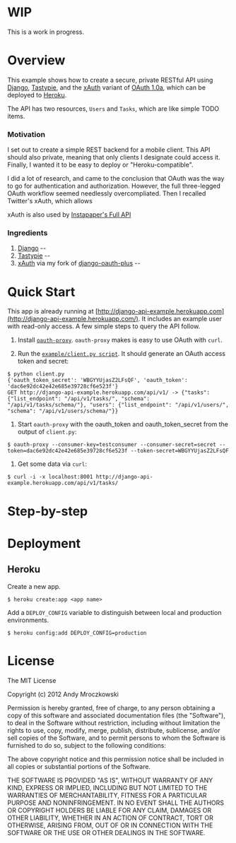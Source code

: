 # WIP

This is a work in progress.

# Overview

This example shows how to create a secure, private RESTful API using [Django][django], [Tastypie][tastypie], and the [xAuth][xAuth] variant of [OAuth 1.0a](http://oauth.net/core/1.0a/), which can be deployed to [Heroku](http://www.heroku.com/).

The API has two resources, `Users` and `Tasks`, which are like simple TODO items.

### Motivation

I set out to create a simple REST backend for a mobile client. This API should also private, meaning that only clients I designate could access it. Finally, I wanted it to be easy to deploy or "Heroku-compatible".

I did a lot of research, and came to the conclusion that OAuth was the way to go for authentication and authorization. However, the full three-legged OAuth workflow seemed needlessly overcompliated. Then I recalled Twitter's xAuth, which allows 

xAuth is also used by [Instapaper's Full API](http://www.instapaper.com/api/full)

### Ingredients

1. [Django][django] --
2. [Tastypie][tastypie] -- 
3. [xAuth][xAuth] via my fork of [django-oauth-plus][django-oauth-plus]  -- 

# Quick Start

This app is already running at [http://django-api-example.herokuapp.com](http://django-api-example.herokuapp.com/). It includes an example user with read-only access. A few simple steps to query the API follow.

1. Install [`oauth-proxy`](https://github.com/mojodna/oauth-proxy). `oauth-proxy` makes is easy to use OAuth with `curl`.

1. Run the [`example/client.py script`](https://github.com/amrox/django-api-example/blob/master/example/client.py). It should generate an OAuth access token and secret:

```
$ python client.py
{'oauth_token_secret': 'WBGYYUjasZ2LFsQF', 'oauth_token': 'dac6e92dc42e42e685e39728cf6e523f'}
GET http://django-api-example.herokuapp.com/api/v1/ -> {"tasks": {"list_endpoint": "/api/v1/tasks/", "schema": "/api/v1/tasks/schema/"}, "users": {"list_endpoint": "/api/v1/users/", "schema": "/api/v1/users/schema/"}}
```

1. Start `oauth-proxy` with the oauth_token and oauth_token_secret from the output of `client.py`:

```
$ oauth-proxy --consumer-key=testconsumer --consumer-secret=secret --token=dac6e92dc42e42e685e39728cf6e523f --token-secret=WBGYYUjasZ2LFsQF
```
 
1. Get some data via `curl`:

```
$ curl -i -x localhost:8001 http://django-api-example.herokuapp.com/api/v1/tasks/
```


# Step-by-step


# Deployment



## Heroku

Create a new app.

	$ heroku create:app <app name>	

Add a `DEPLOY_CONFIG`  variable to distinguish between local and production environments.

	$ heroku config:add DEPLOY_CONFIG=production

# License

The MIT License

Copyright (c) 2012 Andy Mroczkowski

Permission is hereby granted, free of charge, to any person obtaining a copy
of this software and associated documentation files (the "Software"), to deal
in the Software without restriction, including without limitation the rights
to use, copy, modify, merge, publish, distribute, sublicense, and/or sell
copies of the Software, and to permit persons to whom the Software is
furnished to do so, subject to the following conditions:

The above copyright notice and this permission notice shall be included in
all copies or substantial portions of the Software.

THE SOFTWARE IS PROVIDED "AS IS", WITHOUT WARRANTY OF ANY KIND, EXPRESS OR
IMPLIED, INCLUDING BUT NOT LIMITED TO THE WARRANTIES OF MERCHANTABILITY,
FITNESS FOR A PARTICULAR PURPOSE AND NONINFRINGEMENT. IN NO EVENT SHALL THE
AUTHORS OR COPYRIGHT HOLDERS BE LIABLE FOR ANY CLAIM, DAMAGES OR OTHER
LIABILITY, WHETHER IN AN ACTION OF CONTRACT, TORT OR OTHERWISE, ARISING FROM,
OUT OF OR IN CONNECTION WITH THE SOFTWARE OR THE USE OR OTHER DEALINGS IN
THE SOFTWARE.

[django]: https://www.djangoproject.com/ "Django"
[tastypie]: http://tastypieapi.org/ "Tastypie"
[xauth]: https://dev.twitter.com/docs/oauth/xauth "xAuth"
[django-oauth-plus]: https://bitbucket.org/amrox/django-oauth-plus "django-oauth-plus"
